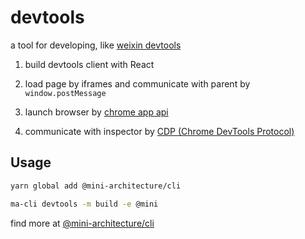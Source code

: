 # devtools

a tool for developing, like [weixin devtools](https://developers.weixin.qq.com/miniprogram/dev/devtools/devtools.html)

1. build devtools client with React

2. load page by iframes and communicate with parent by `window.postMessage` 

3. launch browser by [chrome app api](https://github.com/GoogleChrome/chrome-launcher)

4. communicate with inspector by [CDP (Chrome DevTools Protocol)](https://chromedevtools.github.io/devtools-protocol/)

## Usage

```bash
yarn global add @mini-architecture/cli

ma-cli devtools -m build -e @mini
```

find more at [@mini-architecture/cli](https://github.com/lawler61/mini-architecture/tree/master/cli)
